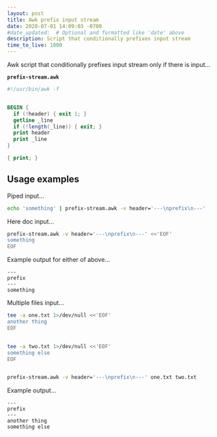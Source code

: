 ```yaml
---
layout: post
title: Awk prefix input stream
date: 2020-07-01 14:09:03 -0700
#date_updated:  # Optional and formatted like 'date' above
description: Script that conditionally prefixes input stream
time_to_live: 1800
---
```




Awk script that conditionally prefixes input stream only if there is input...


**`prefix-stream.awk`**


```awk
#!/usr/bin/awk -f


BEGIN {
  if (!header) { exit 1; }
  getline _line
  if (!length(_line)) { exit; }
  print header
  print _line
}

{ print; }
```


## Usage examples


Piped input...


```bash
echo 'something' | prefix-stream.awk -v header='---\nprefix\n---'
```


Here doc input...


```bash
prefix-stream.awk -v header='---\nprefix\n---' <<'EOF'
something
EOF
```


Example output for either of above...


```
---
prefix
---
something
```


Multiple files input...


```bash
tee -a one.txt 1>/dev/null <<'EOF'
another thing
EOF


tee -a two.txt 1>/dev/null <<'EOF'
something else
EOF


prefix-stream.awk -v header='---\nprefix\n---' one.txt two.txt
```


Example output...


```
---
prefix
---
another thing
something else
```

